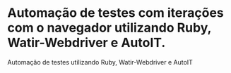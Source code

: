 # Automação de testes com iterações com o navegador utilizando Ruby, Watir-Webdriver e AutoIT.
Automação de testes utilizando Ruby, Watir-Webdriver e AutoIT


